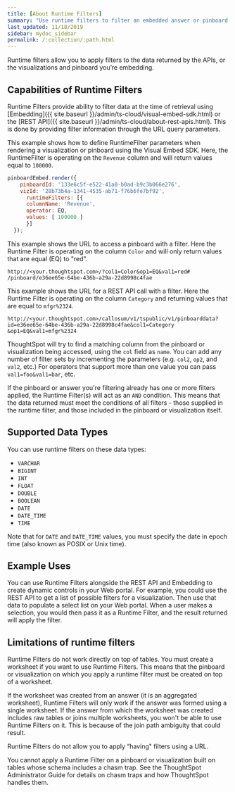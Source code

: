 ```yaml
---
title: [About Runtime Filters]
summary: "Use runtime filters to filter an embedded answer or pinboard."
last_updated: 11/18/2019
sidebar: mydoc_sidebar
permalink: /:collection/:path.html
---
```

Runtime filters allow you to apply filters to the data returned by the APIs, or the visualizations and pinboard you’re embedding.

## Capabilities of Runtime Filters

Runtime Filters provide ability to filter data at the time of retrieval using
[Embedding]({{ site.baseurl }}/admin/ts-cloud/visual-embed-sdk.html) or the [REST API]({{ site.baseurl }}/admin/ts-cloud/about-rest-apis.html). This is done by
providing filter information through the URL query parameters.

This example shows how to define RuntimeFilter parameters when rendering a visualization or pinboard using the Visual Embed SDK. Here, the RuntimeFilter is operating on the `Revenue` column and will return values equal to `100000`.
```javascript
pinboardEmbed.render({
    pinboardId: '133e6c5f-e522-41a0-b0ad-b9c3b066e276',
    vizId: '28b73b4a-1341-4535-ab71-f76b6fe7bf92',
      runtimeFilters: [{
      columnName: 'Revenue',
      operator: EQ,
      values: [ 100000 ]
      }]
  });
```
This example shows the URL to access a pinboard with a filter. Here the Runtime
Filter is operating on the column `Color` and will only return values that are equal (EQ) to "red".

```
http://<your.thoughtspot.com>/?col1=Color&op1=EQ&val1=red#
/pinboard/e36ee65e-64be-436b-a29a-22d8998c4fae
```

This example shows the URL for a REST API call with a filter. Here the Runtime Filter is operating on the column `Category` and returning values that are equal
to `mfgr%2324`.

```
http://<your.thoughtspot.com>/callosum/v1/tspublic/v1/pinboarddata?
id=e36ee65e-64be-436b-a29a-22d8998c4fae&col1=Category
&op1=EQ&val1=mfgr%2324
```

ThoughtSpot will try to find a matching column from the pinboard or
visualization being accessed, using the `col` field as `name`. You can add any
number of filter sets by incrementing the parameters (e.g. `col2`, `op2`, and
`val2`, etc.) For operators that support more than one value you can pass
`val1=foo&val1=bar`, etc.

If the pinboard or answer you're filtering already has one or more filters
applied, the Runtime Filter(s) will act as an `AND` condition. This means that
the data returned must meet the conditions of all filters - those supplied in
the runtime filter, and those included in the pinboard or visualization itself.

## Supported Data Types

You can use runtime filters on these data types:

-   `VARCHAR`
-   `BIGINT`
-   `INT`
-   `FLOAT`
-   `DOUBLE`
-   `BOOLEAN`
-   `DATE`
-   `DATE_TIME`
-   `TIME`

Note that for `DATE` and `DATE_TIME` values, you must specify the date in epoch
time (also known as POSIX or Unix time).

## Example Uses

You can use Runtime Filters alongside the REST API and Embedding to create
dynamic controls in your Web portal. For example, you could use the REST API to
get a list of possible filters for a visualization. Then use that data to
populate a select list on your Web portal. When a user makes a selection, you
would then pass it as a Runtime Filter, and the result returned will apply the
filter.

## Limitations of runtime filters

Runtime Filters do not work directly on top of tables. You must create a
worksheet if you want to use Runtime Filters. This means that the pinboard or
visualization on which you apply a runtime filter must be created on top of a
worksheet.

If the worksheet was created from an answer (it is an aggregated
worksheet), Runtime Filters will only work if the answer was formed using a
single worksheet. If the answer from which the worksheet was created includes
raw tables or joins multiple worksheets, you won't be able to use Runtime
Filters on it. This is because of the join path ambiguity that could result.

Runtime Filters do not allow you to apply “having" filters using a URL.

You cannot apply a Runtime Filter on a pinboard or visualization built on tables
whose schema includes a chasm trap. See the ThoughtSpot Administrator Guide for
details on chasm traps and how ThoughtSpot handles them.
